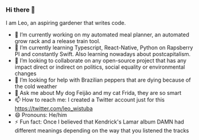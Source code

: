 ### Hi there 👋

I am Leo, an aspiring gardener that writes code. 

- 🔭 I’m currently working on my automated meal planner, an automated grow rack and a release train tool.
- 🌱 I’m currently learning Typescript, React-Native, Python on Rapsberry PI and constantly Swift. Also learning nowadays about postcapitalism.
- 👯 I’m looking to collaborate on any open-source project that has any impact direct or indirect on politics, social equality or environmental changes
- 🤔 I’m looking for help with Brazilian peppers that are dying because of the cold weather
- 💬 Ask me about My dog Feijão and my cat Frida, they are so smart
- 📫 How to reach me: I created a Twitter account just for this https://twitter.com/leo_wistuba
- 😄 Pronouns: He/him
- ⚡ Fun fact: Once I believed that Kendrick's Lamar album DAMN had different meanings depending on the way that you listened the tracks
